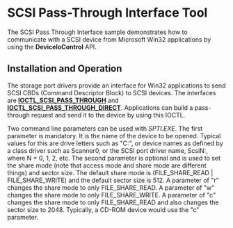 <!---
    name: SCSI Pass-Through Interface Tool
    platform: Application
    language: cpp
    category: Storage
    description:  Demonstrates how to communicate with a SCSI device using pass-through IOCTLs in an application using DeviceIoControl API.
    samplefwlink: https://go.microsoft.com/fwlink/p/?LinkId=617990
--->


SCSI Pass-Through Interface Tool
================================

The SCSI Pass Through Interface sample demonstrates how to communicate with a SCSI device from Microsoft Win32 applications by using the **DeviceIoControl** API.

Installation and Operation
--------------------------

The storage port drivers provide an interface for Win32 applications to send SCSI CBDs (Command Descriptor Block) to SCSI devices. The interfaces are [**IOCTL\_SCSI\_PASS\_THROUGH**](https://msdn.microsoft.com/en-us/library/windows/hardware/ff560519) and [**IOCTL\_SCSI\_PASS\_THROUGH\_DIRECT**](https://msdn.microsoft.com/en-us/library/windows/hardware/ff560521). Applications can build a pass-through request and send it to the device by using this IOCTL.

Two command line parameters can be used with *SPTI.EXE*. The first parameter is mandatory. It is the name of the device to be opened. Typical values for this are drive letters such as "C:", or device names as defined by a class driver such as Scanner0, or the SCSI port driver name, ScsiN:, where N = 0, 1, 2, etc. The second parameter is optional and is used to set the share mode (note that access mode and share mode are different things) and sector size. The default share mode is (FILE\_SHARE\_READ | FILE\_SHARE\_WRITE) and the default sector size is 512. A parameter of "r" changes the share mode to only FILE\_SHARE\_READ. A parameter of "w" changes the share mode to only FILE\_SHARE\_WRITE. A parameter of "c" changes the share mode to only FILE\_SHARE\_READ and also changes the sector size to 2048. Typically, a CD-ROM device would use the "c" parameter.

